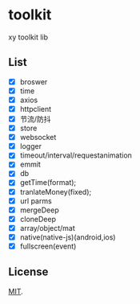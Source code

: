 # toolkit

xy toolkit lib

## List

- [x] broswer
- [x] time
- [x] axios
- [x] httpclient
- [x] 节流/防抖
- [x] store
- [x] websocket
- [x] logger
- [x] timeout/interval/requestanimation
- [x] emmit
- [x] db
- [x] getTime(format);
- [x] tranlateMoney(fixed);
- [x] url parms
- [x] mergeDeep
- [x] cloneDeep
- [x] array/object/mat
- [x] native(native-js)(android,ios)
- [x] fullscreen(event)

## License

[MIT](LICENSE).
